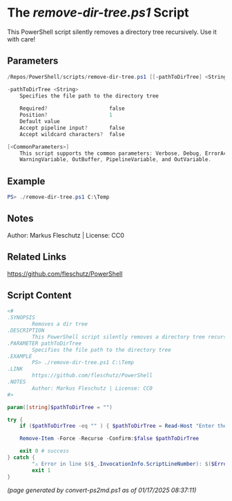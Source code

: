 The *remove-dir-tree.ps1* Script
===========================

This PowerShell script silently removes a directory tree recursively. Use it with care!

Parameters
----------
```powershell
/Repos/PowerShell/scripts/remove-dir-tree.ps1 [[-pathToDirTree] <String>] [<CommonParameters>]

-pathToDirTree <String>
    Specifies the file path to the directory tree
    
    Required?                    false
    Position?                    1
    Default value                
    Accept pipeline input?       false
    Accept wildcard characters?  false

[<CommonParameters>]
    This script supports the common parameters: Verbose, Debug, ErrorAction, ErrorVariable, WarningAction, 
    WarningVariable, OutBuffer, PipelineVariable, and OutVariable.
```

Example
-------
```powershell
PS> ./remove-dir-tree.ps1 C:\Temp

```

Notes
-----
Author: Markus Fleschutz | License: CC0

Related Links
-------------
https://github.com/fleschutz/PowerShell

Script Content
--------------
```powershell
<#
.SYNOPSIS
        Removes a dir tree
.DESCRIPTION
        This PowerShell script silently removes a directory tree recursively. Use it with care!
.PARAMETER pathToDirTree
        Specifies the file path to the directory tree
.EXAMPLE
        PS> ./remove-dir-tree.ps1 C:\Temp
.LINK
        https://github.com/fleschutz/PowerShell
.NOTES
        Author: Markus Fleschutz | License: CC0
#>

param([string]$pathToDirTree = "")

try {
	if ($pathToDirTree -eq "" ) { $pathToDirTree = Read-Host "Enter the path to the directory tree" }

	Remove-Item -Force -Recurse -Confirm:$false $pathToDirTree

	exit 0 # success
} catch {
        "⚠️ Error in line $($_.InvocationInfo.ScriptLineNumber): $($Error[0])"
        exit 1
}
```

*(page generated by convert-ps2md.ps1 as of 01/17/2025 08:37:11)*
